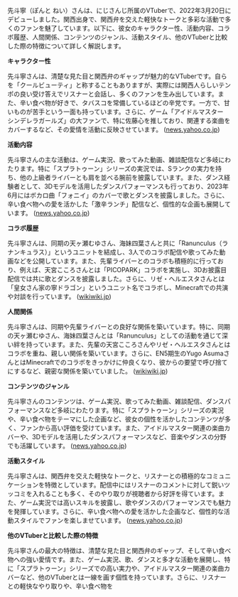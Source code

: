 先斗寧（ぽんと ねい）さんは、にじさんじ所属のVTuberで、2022年3月20日にデビューしました。関西出身で、関西弁を交えた軽快なトークと多彩な活動で多くのファンを魅了しています。以下に、彼女のキャラクター性、活動内容、コラボ履歴、人間関係、コンテンツのジャンル、活動スタイル、他のVTuberと比較した際の特徴について詳しく解説します。

**キャラクター性**

先斗寧さんは、清楚な見た目と関西弁のギャップが魅力的なVTuberです。自らを「クールビューティ」と称することもありますが、実際には関西人らしいテンポの良い受け答えでリスナーと会話し、多くのファンを生み出しています。また、辛い食べ物が好きで、タバスコを常備しているほどの辛党です。一方で、甘いものが苦手という一面も持っています。さらに、ゲーム「アイドルマスター シンデレラガールズ」の大ファンで、特に佐藤心を推しており、関連する楽曲をカバーするなど、その愛情を活動に反映させています。 ([news.yahoo.co.jp](https://news.yahoo.co.jp/articles/5ab3b411652587aa46062edebbf5741ed44dcfb8?utm_source=openai))

**活動内容**

先斗寧さんの主な活動は、ゲーム実況、歌ってみた動画、雑談配信など多岐にわたります。特に「スプラトゥーン」シリーズの実況では、Sランクの実力を持ち、他の上級者ライバーとも肩を並べる腕前を披露しています。また、ダンス経験者として、3Dモデルを活用したダンスパフォーマンスも行っており、2023年6月にはボカロ曲「フォニイ」のカバーで歌とダンスを披露しました。さらに、辛い食べ物への愛を活かした「激辛ランチ」配信など、個性的な企画も展開しています。 ([news.yahoo.co.jp](https://news.yahoo.co.jp/articles/5ab3b411652587aa46062edebbf5741ed44dcfb8?utm_source=openai))

**コラボ履歴**

先斗寧さんは、同期の天ヶ瀬むゆさん、海妹四葉さんと共に「Ranunculus（ラナンキュラス）」というユニットを結成し、3人でのコラボ配信や歌ってみた動画などを公開しています。また、先輩ライバーとのコラボも積極的に行っており、例えば、天宮こころさんとは「PICOPARK」コラボを実施し、3Dお披露目配信では共に歌とダンスを披露しました。さらに、リゼ・ヘルエスタさんとは「皇女さん家の寧ドラゴン」というユニット名でコラボし、Minecraftでの共演や対談を行っています。 ([wikiwiki.jp](https://wikiwiki.jp/nijisanji/%E5%85%88%E6%96%97%E5%AF%A7?utm_source=openai))

**人間関係**

先斗寧さんは、同期や先輩ライバーとの良好な関係を築いています。特に、同期の天ヶ瀬むゆさん、海妹四葉さんとは「Ranunculus」としての活動を通じて深い絆を持っています。また、先輩の天宮こころさんやリゼ・ヘルエスタさんとはコラボを重ね、親しい関係を築いています。さらに、EN5期生のYugo AsumaさんとはMinecraftでのコラボをきっかけに仲良くなり、彼からの要望で呼び捨てにするなど、親密な関係を築いていました。 ([wikiwiki.jp](https://wikiwiki.jp/nijisanji/%E5%85%88%E6%96%97%E5%AF%A7?utm_source=openai))

**コンテンツのジャンル**

先斗寧さんのコンテンツは、ゲーム実況、歌ってみた動画、雑談配信、ダンスパフォーマンスなど多岐にわたります。特に「スプラトゥーン」シリーズの実況や、辛い食べ物をテーマにした企画など、彼女の個性を活かしたコンテンツが多く、ファンから高い評価を受けています。また、アイドルマスター関連の楽曲カバーや、3Dモデルを活用したダンスパフォーマンスなど、音楽やダンスの分野でも活躍しています。 ([news.yahoo.co.jp](https://news.yahoo.co.jp/articles/5ab3b411652587aa46062edebbf5741ed44dcfb8?utm_source=openai))

**活動スタイル**

先斗寧さんは、関西弁を交えた軽快なトークと、リスナーとの積極的なコミュニケーションを特徴としています。配信中にはリスナーのコメントに対して鋭いツッコミを入れることも多く、そのやり取りが視聴者から好評を得ています。また、ゲーム実況では高いスキルを披露し、歌やダンスのパフォーマンスでも魅力を発揮しています。さらに、辛い食べ物への愛を活かした企画など、個性的な活動スタイルでファンを楽しませています。 ([news.yahoo.co.jp](https://news.yahoo.co.jp/articles/5ab3b411652587aa46062edebbf5741ed44dcfb8?utm_source=openai))

**他のVTuberと比較した際の特徴**

先斗寧さんの最大の特徴は、清楚な見た目と関西弁のギャップ、そして辛い食べ物への強い愛情です。また、ゲーム実況、歌、ダンスと多才な活動を展開し、特に「スプラトゥーン」シリーズでの高い実力や、アイドルマスター関連の楽曲カバーなど、他のVTuberとは一線を画す個性を持っています。さらに、リスナーとの軽快なやり取りや、辛い食べ物を 